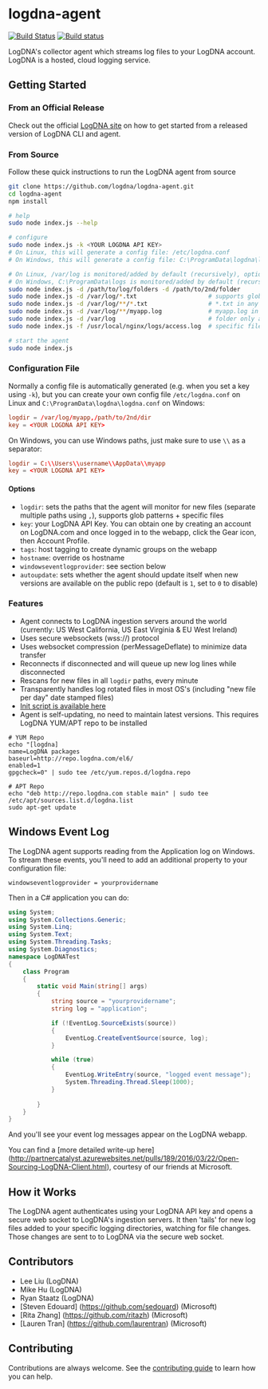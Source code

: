 # logdna-agent

[![Build Status](https://travis-ci.org/logdna/logdna-agent.svg?branch=master)](https://travis-ci.org/logdna/logdna-agent)
[![Build status](https://ci.appveyor.com/api/projects/status/mk5rb0uk6xkjxhk2/branch/master?svg=true)](https://ci.appveyor.com/project/mikehu/logdna-agent/branch/master)

LogDNA's collector agent which streams log files to your LogDNA account. LogDNA is a hosted, cloud logging service.

## Getting Started

### From an Official Release

Check out the official [LogDNA site](https://logdna.com/) on how to get started from a released version of LogDNA CLI and agent.

### From Source

Follow these quick instructions to run the LogDNA agent from source

```bash
git clone https://github.com/logdna/logdna-agent.git
cd logdna-agent
npm install

# help
sudo node index.js --help

# configure
sudo node index.js -k <YOUR LOGDNA API KEY>
# On Linux, this will generate a config file: /etc/logdna.conf
# On Windows, this will generate a config file: C:\ProgramData\logdna\logdna.conf

# On Linux, /var/log is monitored/added by default (recursively), optionally specify more folders
# On Windows, C:\ProgramData\logs is monitored/added by default (recursively), optionally specify more folders
sudo node index.js -d /path/to/log/folders -d /path/to/2nd/folder
sudo node index.js -d /var/log/*.txt                    # supports glob patterns
sudo node index.js -d /var/log/**/*.txt                 # *.txt in any subfolder
sudo node index.js -d /var/log/**/myapp.log             # myapp.log in any subfolder
sudo node index.js -d /var/log                          # folder only assumes *.log + extensionless files
sudo node index.js -f /usr/local/nginx/logs/access.log  # specific file

# start the agent
sudo node index.js
```

### Configuration File

Normally a config file is automatically generated (e.g. when you set a key using `-k`), but you can create your own config file `/etc/logdna.conf` on Linux and `C:\ProgramData\logdna\logdna.conf` on Windows:

```conf
logdir = /var/log/myapp,/path/to/2nd/dir
key = <YOUR LOGDNA API KEY>
```
On Windows, you can use Windows paths, just make sure to use `\\` as a separator:

```conf
logdir = C:\\Users\\username\\AppData\\myapp
key = <YOUR LOGDNA API KEY>
```

#### Options
* `logdir`: sets the paths that the agent will monitor for new files (separate multiple paths using `,`), supports glob patterns + specific files
* `key`: your LogDNA API Key. You can obtain one by creating an account on LogDNA.com and once logged in to the webapp, click the Gear icon, then Account Profile.
* `tags`: host tagging to create dynamic groups on the webapp
* `hostname`: override os hostname
* `windowseventlogprovider`: see section below
* `autoupdate`: sets whether the agent should update itself when new versions are available on the public repo (default is `1`, set to `0` to disable)

### Features
* Agent connects to LogDNA ingestion servers around the world (currently: US West California, US East Virginia & EU West Ireland)
* Uses secure websockets (wss://) protocol
* Uses websocket compression (perMessageDeflate) to minimize data transfer
* Reconnects if disconnected and will queue up new log lines while disconnected
* Rescans for new files in all `logdir` paths, every minute
* Transparently handles log rotated files in most OS's (including "new file per day" date stamped files)
* [Init script is available here](https://github.com/logdna/logdna-agent/blob/master/scripts/init-script)
* Agent is self-updating, no need to maintain latest versions. This requires LogDNA YUM/APT repo to be installed
```
# YUM Repo
echo "[logdna]
name=LogDNA packages
baseurl=http://repo.logdna.com/el6/
enabled=1
gpgcheck=0" | sudo tee /etc/yum.repos.d/logdna.repo

# APT Repo
echo "deb http://repo.logdna.com stable main" | sudo tee /etc/apt/sources.list.d/logdna.list
sudo apt-get update
```

## Windows Event Log

The LogDNA agent supports reading from the Application log on Windows. To stream these events, you'll need to add an additional property to your configuration file:

```
windowseventlogprovider = yourprovidername
```

Then in a C# application you can do:

```cs
using System;
using System.Collections.Generic;
using System.Linq;
using System.Text;
using System.Threading.Tasks;
using System.Diagnostics;
namespace LogDNATest
{
    class Program
    {
        static void Main(string[] args)
        {
            string source = "yourprovidername";
            string log = "application";

            if (!EventLog.SourceExists(source))
            {
                EventLog.CreateEventSource(source, log);
            }

            while (true)
            {
                EventLog.WriteEntry(source, "logged event message");
                System.Threading.Thread.Sleep(1000);
            }
                
        }
    }
}
```

And you'll see your event log messages appear on the LogDNA webapp.

You can find a [more detailed write-up here] (http://partnercatalyst.azurewebsites.net/pulls/189/2016/03/22/Open-Sourcing-LogDNA-Client.html), courtesy of our friends at Microsoft.

## How it Works

The LogDNA agent authenticates using your LogDNA API key and opens a secure web socket to LogDNA's ingestion servers. It then 'tails' for new log files added to your specific logging directories, watching for file changes. Those changes are sent to to LogDNA via the secure web socket.

## Contributors

* Lee Liu (LogDNA)
* Mike Hu (LogDNA)
* Ryan Staatz (LogDNA)
* [Steven Edouard] (https://github.com/sedouard) (Microsoft)
* [Rita Zhang] (https://github.com/ritazh) (Microsoft)
* [Lauren Tran] (https://github.com/laurentran) (Microsoft)

## Contributing

Contributions are always welcome. See the [contributing guide](/CONTRIBUTING.md) to learn how you can help.
